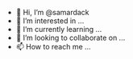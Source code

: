 - 👋 Hi, I’m @samardack
- 👀 I’m interested in ...
- 🌱 I’m currently learning ...
- 💞️ I’m looking to collaborate on ...
- 📫 How to reach me ...

<!---
samardack/samardack is a ✨ special ✨ repository because its `README.md` (this file) appears on your GitHub profile.
You can click the Preview link to take a look at your changes.
--->
